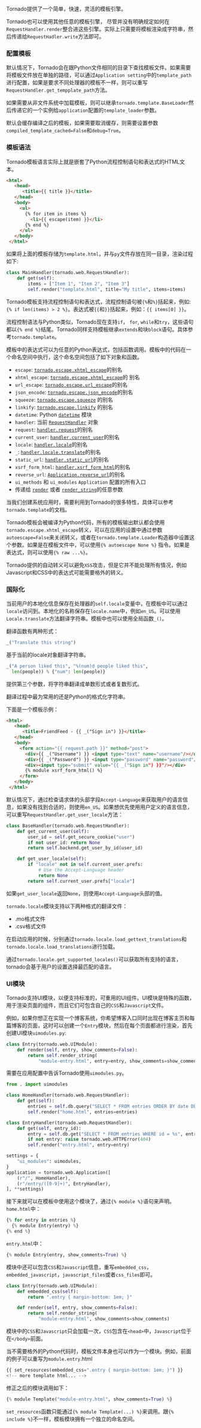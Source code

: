 Tornado提供了一个简单，快速，灵活的模板引擎。

Tornado也可以使用其他任意的模板引擎， 尽管并没有明确规定如何在`RequestHandler.render`整合进这些引擎。实际上只需要将模板渲染成字符串，然后传递给`RequestHadler.write`方法即可。

### 配置模板

默认情况下，Tornado会在跟Python文件相同的目录下查找模板文件。如果需要将模板文件放在单独的路径，可以通过`Application setting`中的`template_path` 进行配置，如果是要求不同处理器的模板不一样，则可以重写`RequestHandler.get_tempplate_path`方法。

如果需要从非文件系统中加载模板，则可以继承`tornado.template.BaseLoader`然后传递它的一个实例给`application`配置的`template_loader`参数。

默认会缓存编译之后的模板，如果需要取消缓存，则需要设置参数`compiled_template_cached=False`和`debug=True`。

### 模板语法

Tornado模板语言实际上就是嵌套了Python流程控制语句和表达式的HTML文本。

```html
<html>
   <head>
      <title>{{ title }}</title>
   </head>
   <body>
     <ul>
       {% for item in items %}
         <li>{{ escape(item) }}</li>
       {% end %}
     </ul>
   </body>
 </html>
```

如果将上面的模板存储为`template.html`，并与`py`文件存放在同一目录，渲染过程如下:

```python
class MainHandler(tornado.web.RequestHandler):
    def get(self):
        items = ["Item 1", "Item 2", "Item 3"]
        self.render("template.html", title="My title", items=items)
```

Tornado模板支持流程控制语句和表达式，流程控制语句被`{%`和`%}`括起来，例如:`{% if len(items) > 2 %}`。表达式被`{{`和`}}`括起来，例如：`{{ items[0] }}`。

流程控制语法与Python类似，Tornado现在支持`if`， `for`, `while`和`try`，这些语句都以`{% end %}`结尾。Tornado同样支持模板继承`extends`和块`block`语句。具体参考`tornado.template`。

模板中的表达式可以为任意的Python表达式，包括函数调用。模板中的代码在一个命名空间中执行，这个命名空间包括了如下对象和函数。

- `escape`:  [`tornado.escape.xhtml_escape`](http://www.tornadoweb.org/en/stable/escape.html#tornado.escape.xhtml_escape)的别名
- `xhtml_escape`:  [`tornado.escape.xhtml_escape`](http://www.tornadoweb.org/en/stable/escape.html#tornado.escape.xhtml_escape)的 别名
- `url_escape`: [`tornado.escape.url_escape`](http://www.tornadoweb.org/en/stable/escape.html#tornado.escape.url_escape)的别名
- `json_encode`: [`tornado.escape.json_encode`](http://www.tornadoweb.org/en/stable/escape.html#tornado.escape.json_encode)的别名
- `squeeze`:  [`tornado.escape.squeeze`](http://www.tornadoweb.org/en/stable/escape.html#tornado.escape.squeeze) 的别名
- `linkify`:  [`tornado.escape.linkify`](http://www.tornadoweb.org/en/stable/escape.html#tornado.escape.linkify) 的别名
- `datetime`: Python [`datetime`](https://docs.python.org/3.5/library/datetime.html#module-datetime) 模块
- `handler`: 当前 [`RequestHandler`](http://www.tornadoweb.org/en/stable/web.html#tornado.web.RequestHandler) 对象
- `request`:  [`handler.request`](http://www.tornadoweb.org/en/stable/httputil.html#tornado.httputil.HTTPServerRequest)的别名
- `current_user`:  [`handler.current_user`](http://www.tornadoweb.org/en/stable/web.html#tornado.web.RequestHandler.current_user)的别名
- `locale`:  [`handler.locale`](http://www.tornadoweb.org/en/stable/locale.html#tornado.locale.Locale)的别名
- `_`:  [`handler.locale.translate`](http://www.tornadoweb.org/en/stable/locale.html#tornado.locale.Locale.translate)的别名
- `static_url`:  [`handler.static_url`](http://www.tornadoweb.org/en/stable/web.html#tornado.web.RequestHandler.static_url)的别名
- `xsrf_form_html`: [`handler.xsrf_form_html`](http://www.tornadoweb.org/en/stable/web.html#tornado.web.RequestHandler.xsrf_form_html)的别名
- `reverse_url`:  [`Application.reverse_url`](http://www.tornadoweb.org/en/stable/web.html#tornado.web.Application.reverse_url)的别名
- `ui_methods` 和 `ui_modules` `Application` 配置的所有入口
- 传递给 [`render`](http://www.tornadoweb.org/en/stable/web.html#tornado.web.RequestHandler.render) 或者 [`render_string`](http://www.tornadoweb.org/en/stable/web.html#tornado.web.RequestHandler.render_string)的任意参数

当我们创建系统应用时，需要利用到Tornado的很多特性，具体可以参考`tornado.template`的文档。

Tornado模板会被编译为Python代码，所有的模板输出默认都会使用`tornado.escape.xhtml_escape`转义，可以在应用的设置中通过参数`autoescape=False`来关闭转义，或者在`tornado.template.Loader`构造器中设置这个参数。如果是在模板文件中，可以使用`{% autoescape None %}` 指令。如果是表达式，则可以使用`{% raw ...%}`。

Tornado提供的自动转义可以避免`XSS`攻击，但是它并不能处理所有情况，例如Javascript和CSS中的表达式可能需要格外的转义。

### 国际化

当前用户的本地化信息保存在处理器的`self.locale`变量中，在模板中可以通过`locale`访问到。本地化的名称保存在`locale.name`中，例如`en_US`。可以使用`Locale.translate`方法翻译字符串。模板中也可以使用全局函数`_()`。

翻译函数有两种形式：

```python
_("Translate this string")
```

基于当前的locale对象翻译字符串。

```python
_("A person liked this", "%(num)d people liked this",
  len(people)) % {"num": len(people)}
```

提供第三个参数，将字符串翻译成单数形式或者复数形式。

翻译过程中最为常用的还是Python的格式化字符串。

下面是一个模板示例：

```html
<html>
   <head>
      <title>FriendFeed - {{ _("Sign in") }}</title>
   </head>
   <body>
     <form action="{{ request.path }}" method="post">
       <div>{{ _("Username") }} <input type="text" name="username"/></div>
       <div>{{ _("Password") }} <input type="password" name="password"/></div>
       <div><input type="submit" value="{{ _("Sign in") }}"/></div>
       {% module xsrf_form_html() %}
     </form>
   </body>
 </html>
```

默认情况下，通过检查请求体的头部字段`Accept-Language`来获取用户的语言信息，如果没有找到合适的，则使用`en_US`。如果想优先使用用户定义的语言信息，可以重写`RequestHandler.get_user_locale`方法：

```python
class BaseHandler(tornado.web.RequestHandler):
    def get_current_user(self):
        user_id = self.get_secure_cookie("user")
        if not user_id: return None
        return self.backend.get_user_by_id(user_id)

    def get_user_locale(self):
        if "locale" not in self.current_user.prefs:
            # Use the Accept-Language header
            return None
        return self.current_user.prefs["locale"]
```

如果`get_user_locale`返回`None`，则使用`Accept-Language`头部的值。

`tornado.locale`模块支持以下两种格式的翻译文件：

- .mo格式文件
- .csv格式文件

在启动应用的时候，分别通过`tornado.locale.load_gettext_translations`和`tornado.locale.load_translations`进行加载。

通过`tornado.locale.get_supported_locales()`可以获取所有支持的语言，tornado会基于用户的设置选择最匹配的语言。

### UI模块

Tornado支持UI模块，以便支持标准的，可重用的UI组件。UI模块是特殊的函数，用于渲染页面的组件，而且它们可包含自己的`CSS`和`Javascript`文件。

例如，如果你想正在实现一个博客系统，你希望博客入口同时出现在博客主页和每篇博客的页面，这时可以创建一个`Entry`模块，然后在每个页面都进行渲染，首先创建UI模块`uimodules.py`:

```python
class Entry(tornado.web.UIModule):
    def render(self, entry, show_comments=False):
        return self.render_string(
            "module-entry.html", entry=entry, show_comments=show_comments)
```

需要在应用配置中告诉Tornado使用`uimodules.py`。

```python
from . import uimodules

class HomeHandler(tornado.web.RequestHandler):
    def get(self):
        entries = self.db.query("SELECT * FROM entries ORDER BY date DESC")
        self.render("home.html", entries=entries)

class EntryHandler(tornado.web.RequestHandler):
    def get(self, entry_id):
        entry = self.db.get("SELECT * FROM entries WHERE id = %s", entry_id)
        if not entry: raise tornado.web.HTTPError(404)
        self.render("entry.html", entry=entry)

settings = {
    "ui_modules": uimodules,
}
application = tornado.web.Application([
    (r"/", HomeHandler),
    (r"/entry/([0-9]+)", EntryHandler),
], **settings)
```

接下来就可以在模板中使用这个模块了，通过`{% module %}`语句来声明。`home.html`中：

```python
{% for entry in entries %}
  {% module Entry(entry) %}
{% end %}
```

`entry.html`中：

```python
{% module Entry(entry, show_comments=True) %}
```

模块中还可以包含`CSS`和`Javascript`信息，重写`embedded_css`，`embedded_javascript`，`javascript_files`或者`css_files`即可。

```python
class Entry(tornado.web.UIModule):
    def embedded_css(self):
        return ".entry { margin-bottom: 1em; }"

    def render(self, entry, show_comments=False):
        return self.render_string(
            "module-entry.html", show_comments=show_comments)
```

模块中的`CSS`和`Javascript`只会加载一次，`CSS`包含在`<head>`中，`Javascript`位于在`</body>`前面。

当不需要格外的Python代码时，模板文件本身也可以作为一个模块。例如，前面的例子可以重写为`module.entry`.html

```python
{{ set_resources(embedded_css=".entry { margin-bottom: 1em; }") }}
<!-- more template html... -->
```

修正之后的模块调用如下：

```python
{% module Template("module-entry.html", show_comments=True) %}
```

`set_resources`函数只能通过`{% module Template(...) %}`来调用。跟`{% include %}`不一样，模板模块拥有一个独立的命名空间。